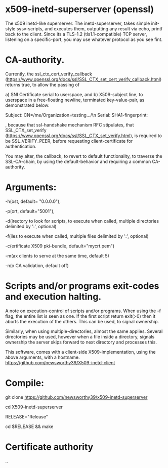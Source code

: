 # x509-inetd-superserver (openssl)

The x509 inetd-like superserver. The inetd-superserver, takes simple init-style sysv-scripts, and executes them, outputting any result via echo, printf back to the client. Since its a TLS-1.2 (tls1.1-compatible) TCP server, listening on a specific-port, you may use whatever protocol as you see fint.

# CA-authority.
Currently, the ssl_ctx_cert_verify_callback  (https://www.openssl.org/docs/ssl/SSL_CTX_set_cert_verify_callback.html) returns true, to allow the passing of

a) SNI Certificate serial to userspace, and b) X509-subject line, to userspace in a free-floating newline, terminated key-value-pair, as demonstrated below:

Subject: CN=/me/Organization=testing.../\n
Serial: <a very long serial>
SHA1-fingerprint: <a long hex-fingerprint>

, because that ssl-handshake mechanism RFC stipulates, that SSL_CTX_set_verify (https://www.openssl.org/docs/ssl/SSL_CTX_set_verify.html), is required to be SSL_VERIFY_PEER, before requesting client-certificate for authentication.

You may alter, the callback, to revert to default functionality, to traverse the SSL-CA-chain, by using the default-behavior and requiring a common CA-authority.

# Arguments:
 -h(ost, default= "0.0.0.0"),
 
 -p(ort, default="5001"),
 
 -d(irectory to look for scripts, to execute when called, multiple directories delimited by ':', optional)
 
 -f(iles to execute when called, multiple files delimited by ':', optional)
 
 -c(ertificate X509 pki-bundle, default="mycrt.pem")  
 
 -m(ax clients to serve at the same time, default 5)
 
 -n(o CA validation, default off)
 
 # Scripts and/or programs exit-codes and execution halting.
  A note on execution-control of scripts and/or programs. When using the -f flag, the entire list is seen as one. If the first script return exit(>0) then
 it aborts the execution of the others. This can be used, to signal ownership.
 
 Similarly, when using multiple-directories, almost the same applies. Several directories may be used, however when a file inside a directory, signals ownership
 the server skips forward to next directory and processes this.  
   
 This software, comes with a client-side X509-implementation, using the above arguments, with a hostname. 
 https://github.com/newsworthy39/X509-inetd-client

# Compile:
 git clone https://github.com/newsworthy39/x509-inetd-superserver
 
 cd X509-inetd-superserver
 
 RELEASE="Release"
 
 cd $RELEASE && make
 
 # Certificate authority
 .. 
